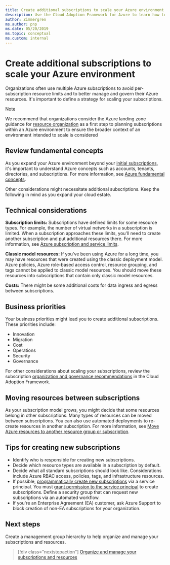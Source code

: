 ```yaml
---
title: Create additional subscriptions to scale your Azure environment
description: Use the Cloud Adoption Framework for Azure to learn how to develop a strategy for scaling your environment using multiple Azure subscriptions.
author: Zimmergren
ms.author: pnp
ms.date: 05/20/2019
ms.topic: conceptual
ms.custom: internal
---
```


# Create additional subscriptions to scale your Azure environment

Organizations often use multiple Azure subscriptions to avoid per-subscription resource limits and to better manage and govern their Azure resources. It's important to define a strategy for scaling your subscriptions.

> [!NOTE]
> We recommend that organizations consider the Azure landing zone guidance for [resource organization](../landing-zone/design-area/resource-org.md) as a first step to planning subscriptions within an Azure environment to ensure the broader context of an environment intended to scale is considered

## Review fundamental concepts

As you expand your Azure environment beyond your [initial subscriptions](./initial-subscriptions.md), it's important to understand Azure concepts such as accounts, tenants, directories, and subscriptions. For more information, see [Azure fundamental concepts](../considerations/fundamental-concepts.md).

Other considerations might necessitate additional subscriptions. Keep the following in mind as you expand your cloud estate.

## Technical considerations

**Subscription limits:** Subscriptions have defined limits for some resource types. For example, the number of virtual networks in a subscription is limited. When a subscription approaches these limits, you'll need to create another subscription and put additional resources there. For more information, see [Azure subscription and service limits](/azure/azure-resource-manager/management/azure-subscription-service-limits#general-limits).

**Classic model resources:** If you've been using Azure for a long time, you may have resources that were created using the classic deployment model. Azure policies, Azure role-based access control, resource grouping, and tags cannot be applied to classic model resources. You should move these resources into subscriptions that contain only classic model resources.

**Costs:** There might be some additional costs for data ingress and egress between subscriptions.

## Business priorities

Your business priorities might lead you to create additional subscriptions. These priorities include:

- Innovation
- Migration
- Cost
- Operations
- Security
- Governance

For other considerations about scaling your subscriptions, review the subscription [organization and governance recommendations](../landing-zone/design-area/resource-org-subscriptions.md) in the Cloud Adoption Framework.

## Moving resources between subscriptions

As your subscription model grows, you might decide that some resources belong in other subscriptions. Many types of resources can be moved between subscriptions. You can also use automated deployments to re-create resources in another subscription. For more information, see [Move Azure resources to another resource group or subscription](/azure/azure-resource-manager/management/move-resource-group-and-subscription).

## Tips for creating new subscriptions

- Identify who is responsible for creating new subscriptions.
- Decide which resource types are available in a subscription by default.
- Decide what all standard subscriptions should look like. Considerations include Azure RBAC access, policies, tags, and infrastructure resources.
- If possible, [programmatically create new subscriptions](/azure/cost-management-billing/manage/programmatically-create-subscription) via a service principal. You must [grant permission to the service principal](/azure/cost-management-billing/manage/grant-access-to-create-subscription) to create subscriptions. Define a security group that can request new subscriptions via an automated workflow.
- If you're an Enterprise Agreement (EA) customer, ask Azure Support to block creation of non-EA subscriptions for your organization.

## Next steps

Create a management group hierarchy to help organize and manage your subscriptions and resources.

> [!div class="nextstepaction"]
> [Organize and manage your subscriptions and resources](/azure/cloud-adoption-framework/ready/landing-zone/design-area/resource-org-management-groups)
